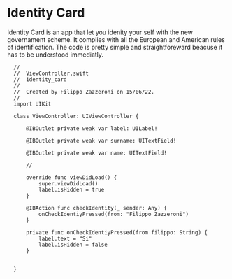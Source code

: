 # Identity Card

Identity Card is an app that let you idenity your self with the new governament scheme. It complies with all the European and American rules of identification.
The code is pretty simple and straightforeward beacuse it has to be understood immediatly.

```
  //
  //  ViewController.swift
  //  identity_card
  //
  //  Created by Filippo Zazzeroni on 15/06/22.
  //
  import UIKit

  class ViewController: UIViewController {

      @IBOutlet private weak var label: UILabel!

      @IBOutlet private weak var surname: UITextField!

      @IBOutlet private weak var name: UITextField!

      //

      override func viewDidLoad() {
          super.viewDidLoad()
          label.isHidden = true
      }

      @IBAction func checkIdentity(_ sender: Any) {
          onCheckIdentiyPressed(from: "Filippo Zazzeroni")
      }

      private func onCheckIdentiyPressed(from filippo: String) {
          label.text = "Si"
          label.isHidden = false
      }


  }
```
